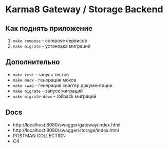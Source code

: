 # Karma8 Gateway / Storage Backend 

## Как поднять приложение

1. `make compose` - compose сервисов
2. `make migrate` - установка миграций

## Дополнительно
- `make test` - запуск тестов
- `make mock` - генерация моков
- `make swag` - генерация сваггер документации
- `make migrate` - запуск миграций
- `make migrate-down` - rollback миграций


## Docs
- http://localhost:8080/swagger/gateway/index.html
- http://localhost:8080/swagger/storage/index.html
- POSTMAN COLLECTION
- C4